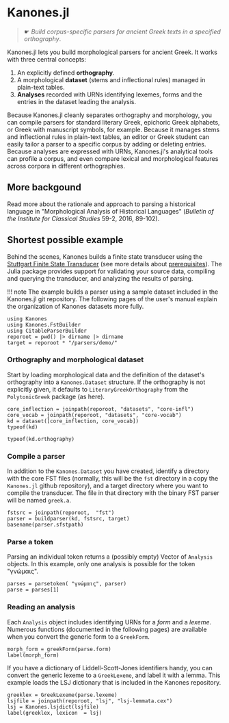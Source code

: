 # Kanones.jl

> ☛ *Build corpus-specific parsers for ancient Greek texts in a specified orthography*.

Kanones.jl lets you build morphological parsers for ancient Greek.  It works with three central concepts: 

1. An explicitly defined **orthography**.
2. A morphological **dataset** (stems and inflectional rules) managed in plain-text tables.
3. **Analyses** recorded with URNs identifying lexemes, forms and the entries in the dataset leading the analysis.


Because Kanones.jl cleanly separates orthography and morphology, you can compile parsers for standard literary Greek, epichoric Greek alphabets, or Greek with manuscript symbols, for example.  Because it manages stems and inflectional rules in plain-text tables, an editor or Greek student can easily tailor a parser to a specific corpus by adding or deleting entries.  Because analyses are expressed with URNs, Kanones.jl's analytical tools can profile a corpus, and even compare lexical and morphological features across corpora in different orthographies. 


## More backgound

Read more about the rationale and approach to parsing a historical language in "Morphological Analysis of Historical Languages" (*Bulletin of the Institute for Classical Studies* 59-2, 2016, 89-102).


## Shortest possible example

Behind the scenes, Kanones builds a finite state transducer using the [Stuttgart Finite State Transducer](https://github.com/santhoshtr/sfst) (see more details about [prerequisites](https://neelsmith.github.io/Kanones.jl/stable/prereqs/)). The Julia package provides support for validating your source data, compiling and querying the transducer, and analyzing the results of parsing.



!!! note
    The example builds a parser using a sample dataset included in the Kanones.jl git repository.  The following pages of the user's manual explain the organization of Kanones datasets more fully.





```@setup eg
using Kanones
using Kanones.FstBuilder
using CitableParserBuilder
reporoot = pwd() |> dirname |> dirname
target = reporoot * "/parsers/demo/"
```

### Orthography and morphological dataset

Start by loading morphological data and the definition of the dataset's orthography into a `Kanones.Dataset` structure.  If the orthography is not explicitly given, it defaults to `LiteraryGreekOrthography` from the `PolytonicGreek` package (as here).

```@example eg
core_inflection = joinpath(reporoot, "datasets", "core-infl")
core_vocab = joinpath(reporoot, "datasets", "core-vocab")
kd = dataset([core_inflection, core_vocab])
typeof(kd)
```
```@example eg
typeof(kd.orthography)
```



### Compile a parser

In addition to the `Kanones.Dataset` you have created, identify a directory with the core FST files (normally, this will be the `fst` directory in a copy the `Kanones.jl` github repository), and a target directory where you want to compile the transducer.  The file in that directory with the binary FST parser will be named `greek.a`.


```@example eg
fstsrc = joinpath(reporoot,  "fst")
parser = buildparser(kd, fstsrc, target)
basename(parser.sfstpath)
```

### Parse a token

Parsing an individual token returns a (possibly empty) Vector of `Analysis` objects.  In this example, only one analysis is possible for the token  "γνώμαις".

```@example eg
parses = parsetoken( "γνώμαις", parser)
parse = parses[1]
```



### Reading an analysis

Each `Analysis` object includes identifying URNs for a *form* and a *lexeme*. Numerous functions (documented in the following pages) are available when you convert the generic form to a `GreekForm`.

```@example eg
morph_form = greekForm(parse.form)
label(morph_form)
```

If you have a dictionary of Liddell-Scott-Jones identifiers handy, you can convert the generic lexeme to a `GreekLexeme`, and label it with a lemma.  This example loads the LSJ dictionary that is included in the Kanones repository.


```@example eg
greeklex = GreekLexeme(parse.lexeme)
lsjfile = joinpath(reporoot, "lsj", "lsj-lemmata.cex")
lsj = Kanones.lsjdict(lsjfile)
label(greeklex, lexicon  = lsj)
```